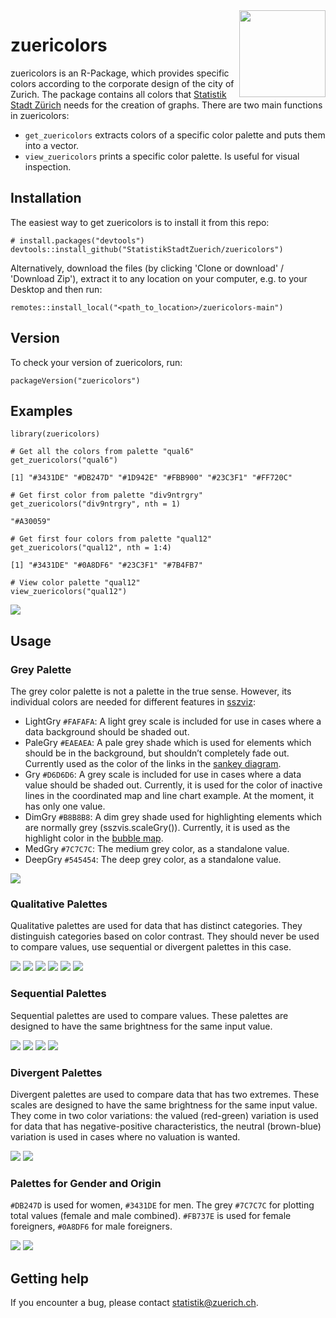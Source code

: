 <img src='pictures/Hexagon_zuericolors_b.png' align="right" height="138.5" />

# zuericolors
zuericolors is an R-Package, which provides specific colors according to the corporate design of the city of Zurich. The package contains all colors that [Statistik Stadt Zürich](https://www.stadt-zuerich.ch/prd/de/index/statistik.html) needs for the creation of graphs. There are two main functions in zuericolors:

* `get_zuericolors` extracts colors of a specific color palette and puts them into a vector.
* `view_zuericolors` prints a specific color palette. Is useful for visual inspection.

## Installation
The easiest way to get zuericolors is to install it from this repo:

```{r, eval = FALSE}
# install.packages("devtools")
devtools::install_github("StatistikStadtZuerich/zuericolors")
```

Alternatively, download the files (by clicking 'Clone or download' / 'Download Zip'), extract it to any location on your computer, e.g. to your Desktop and then run:

```{r, eval = FALSE}
remotes::install_local("<path_to_location>/zuericolors-main")
```

## Version
To check your version of zuericolors, run:

```{r, eval = FALSE}
packageVersion("zuericolors")
```

## Examples

```{r, message = FALSE}
library(zuericolors)

# Get all the colors from palette "qual6"
get_zuericolors("qual6")

[1] "#3431DE" "#DB247D" "#1D942E" "#FBB900" "#23C3F1" "#FF720C"

# Get first color from palette "div9ntrgry"
get_zuericolors("div9ntrgry", nth = 1)

"#A30059"

# Get first four colors from palette "qual12"
get_zuericolors("qual12", nth = 1:4)

[1] "#3431DE" "#0A8DF6" "#23C3F1" "#7B4FB7"

# View color palette "qual12"
view_zuericolors("qual12")
```


<img src='pictures/qual12.JPG' />

## Usage

### Grey Palette
The grey color palette is not a palette in the true sense. However, its individual colors are needed for different features in [sszviz](https://github.com/StatistikStadtZuerich/sszvis):

* LightGry `#FAFAFA`: A light grey scale is included for use in cases where a data background should be shaded out.
* PaleGry `#EAEAEA`: A pale grey shade which is used for elements which should be in the background, but shouldn’t completely fade out. Currently used as the color of the links in the [sankey diagram](https://statistikstadtzuerich.github.io/sszvis/#/sankey).
* Gry `#D6D6D6`: A grey scale is included for use in cases where a data value should be shaded out. Currently, it is used for the color of inactive lines in the coordinated map and line chart example. At the moment, it has only one value.
* DimGry `#B8B8B8`: A dim grey shade used for highlighting elements which are normally grey (sszvis.scaleGry()). Currently, it is used as the highlight color in the [bubble map](https://statistikstadtzuerich.github.io/sszvis/#/map-signature).
* MedGry `#7C7C7C`: The medium grey color, as a standalone value.
* DeepGry `#545454`: The deep grey color, as a standalone value.

<img src='pictures/seq6gry.JPG' />

### Qualitative Palettes
Qualitative palettes are used for data that has distinct categories. They distinguish categories based on color contrast. They should never be used to compare values, use sequential or divergent palettes in this case.

<img src='pictures/qual12.JPG' />

<img src='pictures/qual6.JPG' />

<img src='pictures/qual6a.JPG' />

<img src='pictures/qual6b.JPG' />

<img src='pictures/qual12br.JPG' />

<img src='pictures/qual12da.JPG' />

### Sequential Palettes
Sequential palettes are used to compare values. These palettes are designed to have the same brightness for the same input value.

<img src='pictures/seq9blu.JPG' />

<img src='pictures/seq9red.JPG' />

<img src='pictures/seq9grn.JPG' />

<img src='pictures/seq9brn.JPG' />

### Divergent Palettes
Divergent palettes are used to compare data that has two extremes. These scales are
designed to have the same brightness for the same input value. They come in two color variations:
the valued (red-green) variation is used for data that has negative-positive characteristics, the
neutral (brown-blue) variation is used in cases where no valuation is wanted.

<img src='pictures/div9val.JPG' />

<img src='pictures/div9ntr.JPG' />

### Palettes for Gender and Origin
`#DB247D` is used for women, `#3431DE` for men. The grey `#7C7C7C` for plotting total values (female and male combined). `#FB737E` is used for female foreigners, `#0A8DF6` for male foreigners.

<img src='pictures/gen3.JPG' />

<img src='pictures/genorig4.JPG' />

## Getting help
If you encounter a bug, please contact statistik@zuerich.ch.
